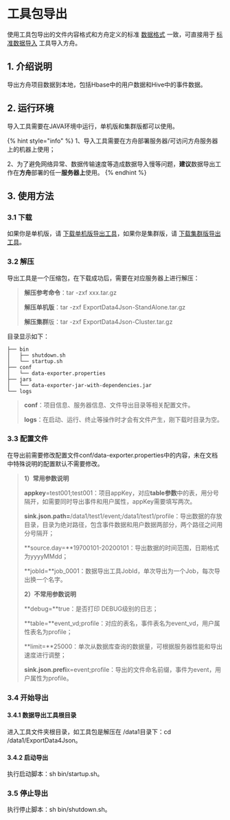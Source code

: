 # 工具包导出

使用工具包导出的文件内容格式和方舟定义的标准 [数据格式](../../api/) 一致，可直接用于 [标准数据导入](../dataimport/json-import.md) 工具导入方舟。

## 1. 介绍说明

导出方舟项目数据到本地，包括Hbase中的用户数据和Hive中的事件数据。

## 2. 运行环境

导入工具需要在JAVA环境中运行，单机版和集群版都可以使用。

{% hint style="info" %}
1、导入工具需要在方舟部署服务器/可访问方舟服务器上的机器上使用；

2、为了避免网络异常、数据传输速度等造成数据导入慢等问题，**建议**数据导出工作在**方舟**部署的任一**服务器上**使用。
{% endhint %}

## 3. 使用方法

### 3.1  下载

如果你是单机版，请 [下载单机版导出工具](https://imguserradar.analysys.cn/files/ark/tool/ExportData4Json-StandAlone.tar.gz)，如果你是集群版，请 [下载集群版导出工具](https://imguserradar.analysys.cn/files/ark/tool/ExportData4Json-Cluster.tar.gz)。

### 3.2 解压

导出工具是一个压缩包，在下载成功后，需要在对应服务器上进行解压：

> **解压参考命令**：tar -zxf xxx.tar.gz
>
> **解压单机版**：tar -zxf ExportData4Json-StandAlone.tar.gz
>
> **解压集群**版：tar -zxf ExportData4Json-Cluster.tar.gz

目录显示如下：

```text
├── bin
│   ├── shutdown.sh
│   └── startup.sh
├── conf
│   └── data-exporter.properties
├── jars
│   └── data-exporter-jar-with-dependencies.jar
└── logs
```

> **conf**：项目信息、服务器信息、文件导出目录等相关配置文件。
>
> **logs**：在启动、运行、终止等操作时才会有文件产生，刚下载时目录为空。

### 3.3 配置文件

在导出前需要修改配置文件conf/data-exporter.properties中的内容，未在文档中特殊说明的配置默认不需要修改。

> **1）常用参数说明**
>
> **appkey**=test001;test001：项目appKey，对应**table参数**中的表，用分号隔开，如需要同时导出事件和用户属性，appKey需要填写两次。
>
> **sink.json.path=**/data1/test1/event;/data1/test1/profile：导出数据的存放目录，目录为绝对路径，包含事件数据和用户数据两部分，两个路径之间用分号隔开；
>
> **source.day=**19700101-20200101：导出数据的时间范围，日期格式为yyyyMMdd；
>
> **jobId=**job\_0001：数据导出工具JobId，单次导出为一个Job，每次导出换一个名字。
>
> **2）不常用参数说明**
>
> **debug=**true：是否打印 DEBUG级别的日志；
>
> **table=**event\_vd;profile：对应的表名，事件表名为event\_vd，用户属性表名为profile；
>
> **limit=**25000：单次从数据库查询的数据量，可根据服务器性能和导出速度进行调整；
>
> **sink.json.prefi**x=event;profile：导出的文件命名前缀，事件为event，用户属性为profile。

### 3.4 开始导出

#### 3.4.1 数据导出工具根目录

进入工具文件夹根目录，如工具包是解压在 /data1目录下：cd  /data1/ExportData4Json。

#### 3.4.2 启动导出

执行启动脚本：sh bin/startup.sh。

### 3.5 停止导出

执行停止脚本：sh bin/shutdown.sh。

